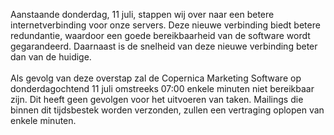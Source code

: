 Aanstaande donderdag, 11 juli, stappen wij over naar een betere
internetverbinding voor onze servers. Deze nieuwe verbinding biedt
betere redundantie, waardoor een goede bereikbaarheid van de software
wordt gegarandeerd. Daarnaast is de snelheid van deze nieuwe verbinding
beter dan van de huidige.\
\
Als gevolg van deze overstap zal de Copernica Marketing Software op
donderdagochtend 11 juli omstreeks 07:00 enkele minuten niet bereikbaar
zijn. Dit heeft geen gevolgen voor het uitvoeren van taken. Mailings die
binnen dit tijdsbestek worden verzonden, zullen een vertraging oplopen
van enkele minuten.
